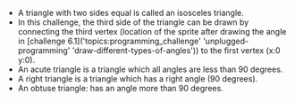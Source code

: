 -   A triangle with two sides equal is called an isosceles triangle.
-   In this challenge, the third side of the triangle can be drawn by connecting the third vertex (location of the sprite after drawing the angle in [challenge 6.1]('topics:programming_challenge' 'unplugged-programming' 'draw-different-types-of-angles')) to the first vertex (x:0 y:0).
-   An acute triangle is a triangle which all angles are less than 90 degrees.
-   A right triangle is a triangle which has a right angle (90 degrees).
-   An obtuse triangle: has an angle more than 90 degrees.
